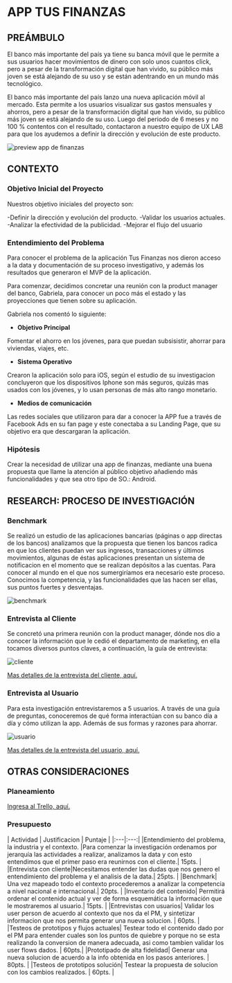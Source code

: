 # APP TUS FINANZAS

## PREÁMBULO

El banco más importante del país ya tiene su banca móvil que le permite a sus usuarios hacer movimientos de dinero con solo unos cuantos click, pero a pesar de la transformación digital que han vivido, su público más joven se está alejando de su uso y se están adentrando en un mundo más tecnológico.

El banco más importante del país lanzo una nueva aplicación móvil al mercado. Esta permite a los usuarios visualizar sus gastos mensuales y ahorros, pero a pesar de la transformación digital que han vivido, su público más joven se está alejando de su uso. Luego del periodo de 6 meses y no 100 % contentos con el resultado, contactaron a nuestro equipo de UX LAB para que los ayudemos a definir la dirección y evolución de este producto.

![preview app de finanzas](https://lh3.googleusercontent.com/WyfUPurRuoXyyeZScQtdLhk063ZozToVlujoljul3TDwJW5KZy3Om_LvuB-TB9IcG2r_BCSpoXtXL-bZjIeGBFxQmL4GYEM2QXnQovq6EvixYaO_Z5-gFMvljM9jye7bVofendMteBI)

## CONTEXTO

### Objetivo Inicial del Proyecto

Nuestros objetivo iniciales del proyecto son:

 -Definir la dirección y evolución del producto.
 -Validar los usuarios actuales.
 -Analizar la efectividad de la publicidad.
 -Mejorar el flujo del usuario

### Entendimiento del Problema

Para conocer el problema de la aplicación Tus Finanzas nos dieron acceso a la data y documentación de su proceso investigativo, y además los resultados que generaron el MVP de la aplicación.

Para comenzar, decidimos concretar una reunión con la product manager del banco, Gabriela, para conocer un poco más el estado y las proyecciones que tienen sobre su aplicación.

Gabriela nos comentó lo siguiente:

* **Objetivo Principal**

Fomentar el ahorro en los jóvenes, para que puedan  subsisistir, ahorrar para viviendas, viajes, etc.

* **Sistema Operativo**

Crearon la aplicación solo para iOS, según el estudio de su investigacion concluyeron que los dispositivos Iphone son más seguros, quizás mas usados con los jóvenes, y lo usan personas de más alto rango monetario.

* **Medios de comunicación**

Las redes sociales que utilizaron para dar a conocer la APP fue a través de Facebook Ads en su fan page y este conectaba a su Landing Page, que su objetivo era que descargaran la aplicación.

### Hipótesis

Crear la necesidad de utilizar una app de finanzas, mediante una buena propuesta que llame la atención al público objetivo añadiendo más funcionalidades y que sea otro tipo de SO.: Android.

## RESEARCH: PROCESO DE INVESTIGACIÓN

### Benchmark

Se realizó un estudio de las aplicaciones bancarias (páginas o app directas de los bancos)  analizamos que la propuesta que tienen los bancos radica en que los clientes puedan ver sus ingresos, transacciones y últimos movimientos, algunas de éstas aplicaciones presentan un sistema de notificacion en el momento que se realizan depósitos a las cuentas.
Para conocer al mundo en el que nos sumergiríamos era necesario este proceso. Conocimos la competencia, y las funcionalidades que las hacen ser ellas, sus puntos fuertes y desventajas.

![benchmark](https://user-images.githubusercontent.com/34355830/45555511-97bb2280-b7fe-11e8-8461-65005cb05584.jpg)

### Entrevista al Cliente

Se concretó una primera reunión con la product manager, dónde nos dio a conocer la información que le cedió el departamento de marketing, en ella tocamos diversos puntos claves, a continuación, la guía de entrevista:

![cliente](https://user-images.githubusercontent.com/34355830/45555867-8de5ef00-b7ff-11e8-878a-af1baafd04fc.png)

[Mas detalles de la entrevista del cliente, aquí.](https://docs.google.com/document/d/1P_GT1OeE4UeOseKpgKcF87IGUVwgbzyMFNO_wUheujQ/edit?usp=sharing "Entrevista Cliente")

### Entrevista al Usuario

Para esta investigación entrevistaremos a 5 usuarios. A través de una guía de preguntas, conoceremos de qué forma interactúan con su banco día a día y cómo utilizan la app. Además de sus formas y razones para ahorrar.

![usuario](https://user-images.githubusercontent.com/34355830/45556393-bfab8580-b800-11e8-94d5-afa5f82c0a3f.jpg)

[Mas detalles de la entrevista del usuario, aquí.](https://docs.google.com/document/d/1VO0E5NwUwTpMN-n_xWynZgfIk50cl5WSym-a_YU75nc/edit?usp=sharing "Entrevista Usuario")

## OTRAS CONSIDERACIONES

### Planeamiento

[Ingresa al Trello, aquí.](https://docs.google.com/document/d/1VO0E5NwUwTpMN-n_xWynZgfIk50cl5WSym-a_YU75nc/edit?usp=sharing "Trello")

### Presupuesto

| Actividad | Justificacion | Puntaje |
|:---|:---:|
|Entendimiento del problema, la industria y el contexto.  |Para comenzar la investigación ordenamos por jerarquía las actividades a realizar, analizamos la data y con esto entendimos que el primer paso era reunirnos con el cliente.| 15pts. |
|Entrevista con cliente|Necesitamos entender las dudas que nos genero el entendimiento del problema y el analisis de la data.| 25pts. |
|Benchmark| Una vez mapeado todo el contexto procederemos a analizar la competencia a nivel nacional e internacional.| 20pts. |
|Inventario del contenido| Permitirá ordenar el contenido actual y ver de forma esquemática la información que le mostraremos al usuario.| 15pts. |
|Entrevistas con usuarios| Validar los user person de acuerdo al contexto que nos da el PM, y sintetizar informacion que nos permita generar una nueva solucion. | 60pts. |
|Testeos de prototipos y flujos actuales| Testear todo el contenido dado por el PM para entender cuales son los puntos de quiebre y porque no se esta realizando la conversion de manera adecuada, asi como tambien validar los user flows dados. | 60pts.|
|Prototipado de alta fidelidad| Generar una nueva solucion de acuerdo a la info obtenida en los pasos anteriores. | 80pts. |
|Testeos de prototipos solución| Testear la propuesta de solucion con los cambios realizados. | 60pts. |